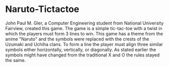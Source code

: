 # Naruto-Tictactoe
John Paul M. Gler, a Computer Engineering student from National University Fairview, created this game.
The game is a simple tic-tac-toe with a twist in which the players must form 3 lines to win.
This game has a theme from the anime "Naruto" and the symbols were replaced with the crests of the Uzumaki
and Uchiha clans. To form a line the player must align three similar symbols either horizontally, vertically,
or diagonally.  As stated earlier the symbols might have changed from the traditional X and O the rules 
stayed the same.
